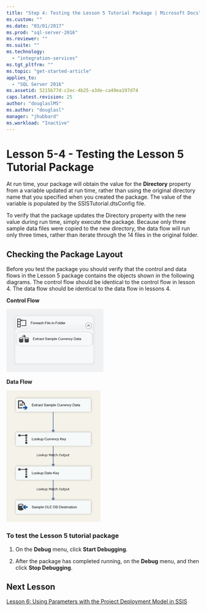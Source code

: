 ```yaml
---
title: "Step 4: Testing the Lesson 5 Tutorial Package | Microsoft Docs"
ms.custom: ""
ms.date: "03/01/2017"
ms.prod: "sql-server-2016"
ms.reviewer: ""
ms.suite: ""
ms.technology: 
  - "integration-services"
ms.tgt_pltfrm: ""
ms.topic: "get-started-article"
applies_to: 
  - "SQL Server 2016"
ms.assetid: 5215b77d-c2ec-4b25-a3de-ca49ea197d74
caps.latest.revision: 25
author: "douglaslMS"
ms.author: "douglasl"
manager: "jhubbard"
ms.workload: "Inactive"
---
```

# Lesson 5-4 - Testing the Lesson 5 Tutorial Package
At run time, your package will obtain the value for the **Directory** property from a variable updated at run time, rather than using the original directory name that you specified when you created the package. The value of the variable is populated by the SSISTutorial.dtsConfig file.  
  
To verify that the package updates the Directory property with the new value during run time, simply execute the package. Because only three sample data files were copied to the new directory, the data flow will run only three times, rather than iterate through the 14 files in the original folder.  
  
## Checking the Package Layout  
Before you test the package you should verify that the control and data flows in the Lesson 5 package contains the objects shown in the following diagrams. The control flow should be identical to the control flow in lesson 4. The data flow should be identical to the data flow in lessons 4.  
  
**Control Flow**  
  
![Control flow in package](../integration-services/media/task4lesson2control.gif "Control flow in package")  
  
**Data Flow**  
  
![Data flow in package](../integration-services/media/task9lesson1data.gif "Data flow in package")  
  
### To test the Lesson 5 tutorial package  
  
1.  On the **Debug** menu, click **Start Debugging**.  
  
2.  After the package has completed running, on the **Debug** menu, and then click **Stop Debugging**.  
  
## Next Lesson  
[Lesson 6: Using Parameters with the Project Deployment Model in SSIS](../integration-services/lesson-6-using-parameters-with-the-project-deployment-model-in-ssis.md)  
  
  
  
